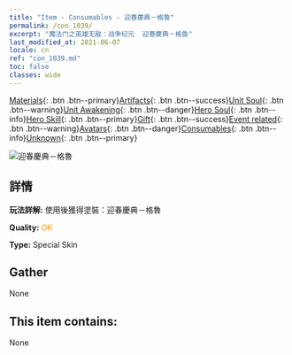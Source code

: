 ```yaml
---
title: "Item - Consumables - 迎春慶典－格魯"
permalink: /con_1039/
excerpt: "魔法门之英雄无敌：战争纪元  迎春慶典－格魯"
last_modified_at: 2021-06-07
locale: cn
ref: "con_1039.md"
toc: false
classes: wide
---
```

 [Materials](/ItemsCN/){: .btn .btn--primary}[Artifacts](/ItemsCN/Artifacts/){: .btn .btn--success}[Unit Soul](/ItemsCN/UnitSoul/){: .btn .btn--warning}[Unit Awakening](/ItemsCN/UnitAwakening/){: .btn .btn--danger}[Hero Soul](/ItemsCN/HeroSoul/){: .btn .btn--info}[Hero Skill](/ItemsCN/HeroSkill/){: .btn .btn--primary}[Gift](/ItemsCN/Gift/){: .btn .btn--success}[Event related](/ItemsCN/Events/){: .btn .btn--warning}[Avatars](/ItemsCN/Avatars/){: .btn .btn--danger}[Consumables](/ItemsCN/Consumables/){: .btn .btn--info}[Unknown](/ItemsCN/Unknown/){: .btn .btn--primary}

 ![迎春慶典－格魯](/images/h/h_Gelu7.jpg)

## 詳情
 **玩法詳解:** 使用後獲得塗裝：迎春慶典－格魯

 **Quality:** <span style="color: #FF8C00">OK</span>

 **Type:** Special Skin

## Gather

  None

## This item contains:

  None

